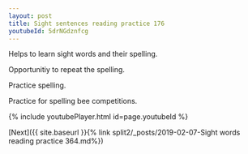 ```yaml
---
layout: post
title: Sight sentences reading practice 176
youtubeId: 5drNGdznfcg
---
```

 
 
Helps to learn sight words and their spelling.

Opportunitiy to repeat the spelling. 

Practice spelling. 
 
Practice for spelling bee competitions. 
 
{% include youtubePlayer.html id=page.youtubeId %}
 
 

[Next]({{ site.baseurl }}{% link  split2/_posts/2019-02-07-Sight words reading practice 364.md%})
 
